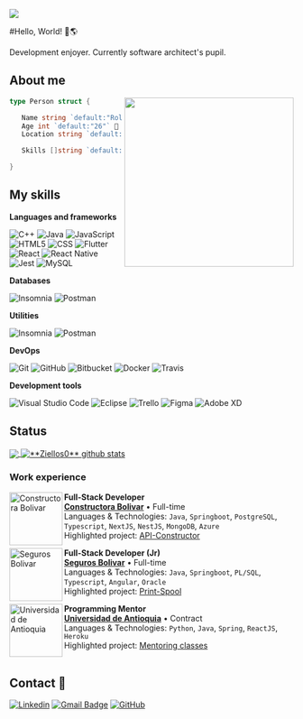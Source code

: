 ![](https://komarev.com/ghpvc/?username=Ziellos05&color=006bed)

#Hello, World! 👋🌎

Development enjoyer. Currently software architect's pupil.

## About me

<img align="right" width="300" src="https://i2.wp.com/allhtaccess.info/wp-content/uploads/2018/03/programming.gif?fit=1281%2C716&ssl=1" />

```go
type Person struct {

   Name string `default:"Roland Andrés Ortega Ayala"` 📛
   Age int `default:"26"` 🔞
   Location string `default:"Medellín, Colombia"` 📍

   Skills []string `default:[3]string{"Clean Architecture", "APIs", "Microservices"}` 🥷

}
```

## My skills


**Languages and frameworks**

![C++](https://img.shields.io/badge/-C++-333333?style=flat&logo=C%2B%2B&logoColor=00599C)
![Java](https://img.shields.io/badge/-Java-333333?style=flat&logo=Java&logoColor=007396)
![JavaScript](https://img.shields.io/badge/-JavaScript-333333?style=flat&logo=javascript)
![HTML5](https://img.shields.io/badge/-HTML5-333333?style=flat&logo=HTML5)
![CSS](https://img.shields.io/badge/-CSS-333333?style=flat&logo=CSS3&logoColor=1572B6)
![Flutter](https://img.shields.io/badge/-Flutter-333333?style=flat&logo=Flutter)
![React](https://img.shields.io/badge/-React-333333?style=flat&logo=react)
![React Native](https://img.shields.io/badge/-React%20Native-333333?style=flat&logo=react)
![Jest](https://img.shields.io/badge/-Jest-333333?style=flat&logo=jest)
![MySQL](https://img.shields.io/badge/-MySQL-333333?style=flat&logo=mysql)

**Databases**

![Insomnia](https://img.shields.io/badge/-Insomnia-333333?style=flat&logo=insomnia)
![Postman](https://img.shields.io/badge/-Postman-333333?style=flat&logo=postman)

**Utilities**

![Insomnia](https://img.shields.io/badge/-Insomnia-333333?style=flat&logo=insomnia)
![Postman](https://img.shields.io/badge/-Postman-333333?style=flat&logo=postman)

**DevOps**

![Git](https://img.shields.io/badge/-Git-333333?style=flat&logo=git)
![GitHub](https://img.shields.io/badge/-GitHub-333333?style=flat&logo=github)
![Bitbucket](https://img.shields.io/badge/-Bitbucket-333333?style=flat&logo=bitbucket)
![Docker](https://img.shields.io/badge/-Docker-333333?style=flat&logo=docker)
![Travis](https://img.shields.io/badge/-Travis-333333?style=flat&logo=travis)

**Development tools**

![Visual Studio Code](https://img.shields.io/badge/-Visual%20Studio%20Code-333333?style=flat&logo=visual-studio-code&logoColor=007ACC)
![Eclipse](https://img.shields.io/badge/-Eclipse-333333?style=flat&logo=eclipse-ide&logoColor=2C2255)
![Trello](https://img.shields.io/badge/-Trello-333333?style=flat&logo=trello&logoColor=007ACC)
![Figma](https://img.shields.io/badge/-Figma-333333?style=flat&logo=figma&logoColor=007ACC)
![Adobe XD](https://img.shields.io/badge/-Adobe%20XD-333333?style=flat&logo=adobe-xd&logoColor=007ACC)

## Status

<a href="https://github.com/Gurupreet">
  <img align="center" src="https://github-readme-stats.vercel.app/api/top-langs/?username=Ziellos05&theme=dracula&hide_langs_below=1" />
</a>

<a href="https://github.com/Gurupreet">
 <img align="center" src="https://github-readme-stats.vercel.app/api?username=Ziellos05&show_icons=true&theme=dracula&line_height=27" alt="**Ziellos0** github stats"/>
</a>

<br>

### Work experience

[<img align="left" height="94px" width="94px" alt="Constructora Bolivar" src="https://www.constructorabolivar.com/sites/all/themes/constructora/assets/icons/logo-constructora-bolivar.svg"/>](https://https://www.constructorabolivar.com)

**Full-Stack Developer** \
[**Constructora Bolivar**](https://www.constructorabolivar.com) • Full-time \
Languages & Technologies: `Java`, `Springboot`, `PostgreSQL`, `Typescript`, `NextJS`, `NestJS`, `MongoDB`, `Azure`\
Highlighted project: [API-Constructor]()
<br/>

[<img align="left" height="94px" width="94px" alt="Seguros Bolivar" src="https://scontent.feoh1-1.fna.fbcdn.net/v/t31.18172-8/12029619_943312449089259_2581474811736742483_o.png?_nc_cat=102&ccb=1-7&_nc_sid=7a1959&_nc_ohc=26DRllhrfoYAX9lbem4&_nc_ht=scontent.feoh1-1.fna&oh=00_AfCZuQI5PD901mGaCmkMLFlRWSrk3b1YEOwDtosE4yP9wA&oe=656E1B8C"/>](https://www.segurosbolivar.com)

**Full-Stack Developer (Jr)** \
[**Seguros Bolivar**](https://www.segurosbolivar.com) • Full-time \
Languages & Technologies: `Java`, `Springboot`, `PL/SQL`, `Typescript`, `Angular`, `Oracle`\
Highlighted project: [Print-Spool]()
<br/>

[<img align="left" height="94px" width="94px" alt="Universidad de Antioquia" src="https://scontent.feoh1-1.fna.fbcdn.net/v/t1.6435-9/160651322_203600514892400_4933417926199927815_n.jpg?_nc_cat=104&ccb=1-7&_nc_sid=be3454&_nc_ohc=C_rIjgmoemEAX_8EEuW&_nc_oc=AQlBqCyUJtqziQhC9QAnEw9PCJsvtWidkLt18TxA-rr13IeZSf85KaEZ5oWCOUawqWo&_nc_ht=scontent.feoh1-1.fna&oh=00_AfAZhn2_Z6y_K52EGEF8UAofXid59x3SutVMCnqYrxXy4g&oe=656E2AA6"/>](https://www.udea.edu.co)

**Programming Mentor** \
[**Universidad de Antioquia**](https://www.udea.edu.co) • Contract \
Languages & Technologies: `Python`, `Java`, `Spring`, `ReactJS`, `Heroku`\
Highlighted project: [Mentoring classes]()
<br/>
<br/>

## Contact 📩

[![Linkedin](https://img.shields.io/badge/-LinkedIn-blue?style=flat-square&logo=Linkedin&logoColor=white&link=https://www.linkedin.com/in/roland-andres-ortega-ayala/)](https://www.linkedin.com/in/roland-andres-ortega-ayala/)
[![Gmail Badge](https://img.shields.io/badge/Gmail-D14836?style=flat-square&logo=gmail&logoColor=white&link=mailto:rolandandresortega@gmail.com)](mailto:rolandandresortega@gmail.com)
[![GitHub](https://img.shields.io/github/followers/iuricode?label=follow&style=social)](https://github.com/Ziellos05)
